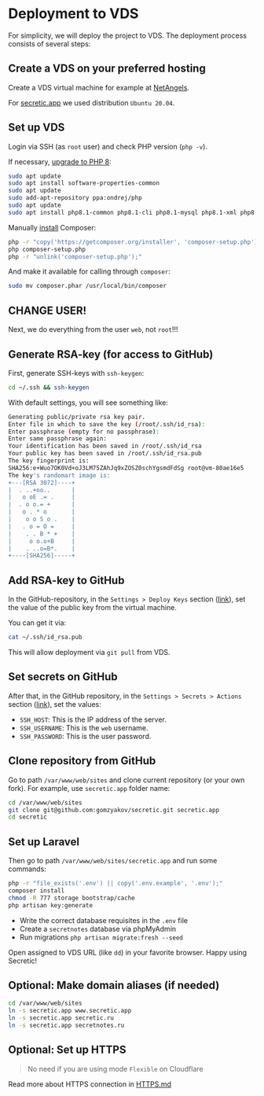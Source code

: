 # Deployment to VDS

For simplicity, we will deploy the project to VDS. The deployment process consists of several steps:

## Create a VDS on your preferred hosting

Create a VDS virtual machine for example at [NetAngels](https://panel.netangels.ru).

For [secretic.app](https://secretic.app) we used distribution `Ubuntu 20.04`.

## Set up VDS

Login via SSH (as `root` user) and check PHP version (`php -v`).

If necessary, [upgrade to PHP 8](https://php.watch/articles/php-8.0-installation-update-guide-debian-ubuntu):

```bash
sudo apt update
sudo apt install software-properties-common
sudo apt update
sudo add-apt-repository ppa:ondrej/php
sudo apt update
sudo apt install php8.1-common php8.1-cli php8.1-mysql php8.1-xml php8.1-curl php8.1-bcmath php8.1-mbstring -y
 ```

Manually [install](https://getcomposer.org/download/) Composer:

```bash
php -r "copy('https://getcomposer.org/installer', 'composer-setup.php');"
php composer-setup.php
php -r "unlink('composer-setup.php');"
```

And make it available for calling through `composer`:

```bash
sudo mv composer.phar /usr/local/bin/composer
```

## CHANGE USER!

Next, we do everything from the user `web`, not `root`!!!


## Generate RSA-key (for access to GitHub)

First, generate SSH-keys with `ssh-keygen`:

```bash
cd ~/.ssh && ssh-keygen
```

With default settings, you will see something like:

```bash
Generating public/private rsa key pair.
Enter file in which to save the key (/root/.ssh/id_rsa): 
Enter passphrase (empty for no passphrase): 
Enter same passphrase again: 
Your identification has been saved in /root/.ssh/id_rsa
Your public key has been saved in /root/.ssh/id_rsa.pub
The key fingerprint is:
SHA256:e+Wuo7OK0Vd+oJ3LM75ZAhJq9xZOSZ0schYgsmdFdSg root@vm-80ae16e5
The key's randomart image is:
+---[RSA 3072]----+
|  . ..+oo..      |
|   o oE .= .     |
|  . o o.= +      |
|   o . * o       |
|    o o S o .    |
|   . o = O =     |
|    . . B * +    |
|     o o.o+B     |
|    . ..o=B*.    |
+----[SHA256]-----+
```

## Add RSA-key to GitHub

In the GitHub-repository, in the `Settings > Deploy Keys` section ([link](https://github.com/gomzyakov/secretic/settings/keys)), set the value of the public key from the virtual machine.

You can get it via:

```bash
cat ~/.ssh/id_rsa.pub
```

This will allow deployment via `git pull` from VDS.


## Set secrets on GitHub

After that, in the GitHub repository, in the `Settings > Secrets > Actions` section ([link](https://github.com/gomzyakov/secretic/settings/secrets/actions)), set the values:

- `SSH_HOST`: This is the IP address of the server.
- `SSH_USERNAME`: This is the `web` username.
- `SSH_PASSWORD`: This is the user password.


## Clone repository from GitHub

Go to path `/var/www/web/sites` and clone current repository (or your own fork). For example, use `secretic.app` folder name:

 ```bash
 cd /var/www/web/sites
 git clone git@github.com:gomzyakov/secretic.git secretic.app
 cd secretic
 ```

## Set up Laravel

Then go to path `/var/www/web/sites/secretic.app` and run some commands:

```bash
php -r "file_exists('.env') || copy('.env.example', '.env');"
composer install
chmod -R 777 storage bootstrap/cache
php artisan key:generate
```

- Write the correct database requisites in the `.env` file
- Create a `secretnotes` database via phpMyAdmin
- Run migrations `php artisan migrate:fresh --seed`

Open assigned to VDS URL (like `dd`) in your favorite browser. Happy using Secretic!


## Optional: Make domain aliases (if needed)

```bash
cd /var/www/web/sites 
ln -s secretic.app www.secretic.app
ln -s secretic.app secretic.ru
ln -s secretic.app secretnotes.ru
```

## Optional: Set up HTTPS

>No need if you are using mode `Flexible` on Cloudflare

Read more about HTTPS connection in [HTTPS.md](HTTPS.md)
